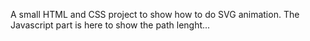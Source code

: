 A small HTML and CSS project to show how to do SVG animation. The Javascript part is here to show the path lenght...
